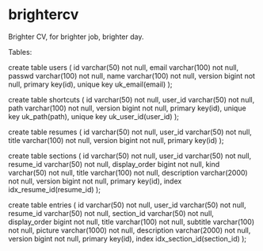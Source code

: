 brightercv
==========

Brighter CV, for brighter job, brighter day.

Tables:

create table users (
    id varchar(50) not null,
    email varchar(100) not null,
    passwd varchar(100) not null,
    name varchar(100) not null,
    version bigint not null,
    primary key(id),
    unique key uk_email(email)
);

create table shortcuts (
    id varchar(50) not null,
    user_id varchar(50) not null,
    path varchar(100) not null,
    version bigint not null,
    primary key(id),
    unique key uk_path(path),
    unique key uk_user_id(user_id)
);

create table resumes (
    id varchar(50) not null,
    user_id varchar(50) not null,
    title varchar(100) not null,
    version bigint not null,
    primary key(id)
);

create table sections (
    id varchar(50) not null,
    user_id varchar(50) not null,
    resume_id varchar(50) not null,
    display_order bigint not null,
    kind varchar(50) not null,
    title varchar(100) not null,
    description varchar(2000) not null,
    version bigint not null,
    primary key(id),
    index idx_resume_id(resume_id)
);

create table entries (
    id varchar(50) not null,
    user_id varchar(50) not null,
    resume_id varchar(50) not null,
    section_id varchar(50) not null,
    display_order bigint not null,
    title varchar(100) not null,
    subtitle varchar(100) not null,
    picture varchar(1000) not null,
    description varchar(2000) not null,
    version bigint not null,
    primary key(id),
    index idx_section_id(section_id)
);
